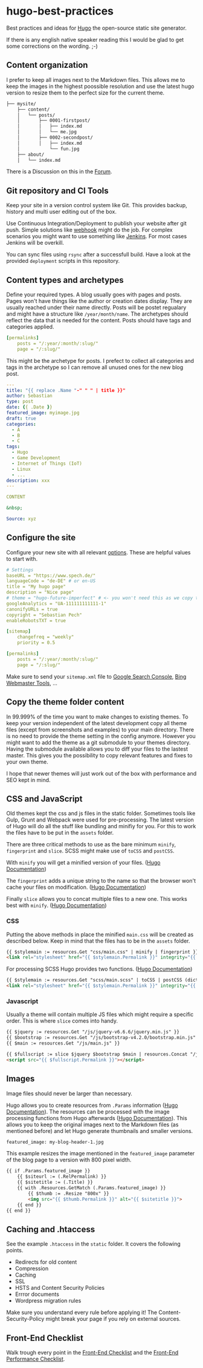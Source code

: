 # hugo-best-practices

Best practices and ideas for [Hugo](https://gohugo.io/) the open-source static site generator.

If there is any english native speaker reading this I would be glad to get some corrections on the wording. ;-)

## Content organization

I prefer to keep all images next to the Markdown files.
This allows me to keep the images in the highest poossible resolution and use the latest hugo version to resize them to the perfect size for the current theme.

```sh
├── mysite/
    ├── content/
    │   └── posts/
    │       ├── 0001-firstpost/
    │       │   ├── index.md
    │       │   └── me.jpg
    │       ├── 0002-secondpost/
    │       │   ├── index.md
    │           └── fun.jpg
    ├── about/
    │   └── index.md
```

There is a Discussion on this in the [Forum](https://discourse.gohugo.io/t/discussion-content-organization-best-practice/6360/2).

## Git repository and CI Tools

Keep your site in a version control system like Git. This provides backup, history and multi user editing out of the box.

Use Continuous Integration/Deployment to publish your website after git push. Simple solutions like [webhook](https://github.com/adnanh/webhook/) might do the job. For complex scenarios you might want to use something like [Jenkins](https://jenkins.io/). For most cases Jenkins will be overkill.

You can sync files using `rsync` after a successfull build. Have a look at the provided `deployment` scripts in this repository.

## Content types and archetypes

Define your required types. A blog usually goes with pages and posts. Pages won't have things like the author or creation dates display.
They are usually reached under their name directly. Posts will be postet regualary and might have a structure like `/year/month/name`.
The archetypes should reflect the data that is needed for the content. Posts should have tags and categories applied.

```yaml
[permalinks]
    posts = "/:year/:month/:slug/"
    page = "/:slug/"
```

This might be the archetype for posts. I prefect to collect all categories and tags in the archetype so I can remove all unused ones for the new blog post.

```yaml
---
title: "{{ replace .Name "-" " " | title }}"
author: Sebastian
type: post
date: {{ .Date }}
featured_image: myimage.jpg
draft: true
categories:
  - A
  - B
  - C
tags:
  - Hugo
  - Game Development
  - Internet of Things (IoT)
  - Linux
  - ...
description: xxx
---

CONTENT

&nbsp;

Source: xyz
```

## Configure the site

Configure your new site with all relevant [options](https://gohugo.io/getting-started/configuration/). These are helpful values to start with.

```yaml
# Settings
baseURL = "https://www.spech.de/"
languageCode = "de-DE" # or en-US
title = "My hugo page"
description = "Nice page"
# theme = "hugo-future-imperfect" # <- you won't need this as we copy the theme data!
googleAnalytics = "UA-111111111111-1"
canonifyURLs = true
copyright = "Sebastian Pech"
enableRobotsTXT = true

[sitemap]
    changefreq = "weekly"
    priority = 0.5

[permalinks]
    posts = "/:year/:month/:slug/"
    page = "/:slug/"
```

Make sure to send your `sitemap.xml` file to [Google Search Console](https://www.google.com/webmasters/tools/home), [Bing Webmaster Tools](https://www.bing.com/toolbox/webmaster), ...

## Copy the theme folder content

In 99.999% of the time you want to make changes to existing themes. To keep your version independent of the latest development copy all theme files (except from screenshots and examples) to your main directory.
There is no need to provide the theme setting in the config anymore. However you might want to add the theme as a git submodule to your themes directory.
Having the submodule available allows you to diff your files to the lastest master. This gives you the possibility to copy relevant features and fixes to your own theme.

I hope that newer themes will just work out of the box with performance and SEO kept in mind.

## CSS and JavaScript

Old themes kept the css and js files in the static folder. Sometimes tools like Gulp, Grunt and Webpack were used for pre-processing.
The latest version of Hugo will do all the stuff like bundling and minifiy for you. For this to work the files have to be put in the `assets` folder.

There are three critical methods to use as the bare minimum `minify`, `fingerprint` and `slice`. SCSS might make use of `toCSS` and `postCSS`.

With `minify` you will get a minified version of your files. ([Hugo Documentation](https://gohugo.io/hugo-pipes/minification/))

The `fingerprint` adds a unique string to the name so that the browser won't cache your files on modification. ([Hugo Documentation](https://gohugo.io/hugo-pipes/fingerprint/))

Finally `slice` allows you to concat multiple files to a new one. This works best with `minify`. ([Hugo Documentation](https://gohugo.io/hugo-pipes/bundling/))

### CSS

Putting the above methods in place the minified `main.css` will be created as described below. Keep in mind that the files has to be in the `assets` folder.

```html
{{ $stylemain := resources.Get "css/main.css" | minify | fingerprint }}
<link rel="stylesheet" href="{{ $stylemain.Permalink }}" integrity="{{ $stylemain.Data.Integrity }}">
```

For processing SCSS Hugo provides two functions. ([Hugo Documentation](https://gohugo.io/hugo-pipes/postcss/))

```html
{{ $stylemain := resources.Get "scss/main.scss" | toCSS | postCSS (dict "use" "autoprefixer") | minify | fingerprint }}
<link rel="stylesheet" href="{{ $stylemain.Permalink }}" integrity="{{ $stylemain.Data.Integrity }}">
```

### Javascript

Usually a theme will contain multiple JS files which might require a specific order. This is where `slice` comes into handy.

```html
{{ $jquery := resources.Get "/js/jquery-v6.6.6/jquery.min.js" }}
{{ $bootstrap := resources.Get "/js/bootstrap-v4.2.0/bootstrap.min.js" }}
{{ $main := resources.Get "/js/main.js" }}

{{ $fullscript := slice $jquery $bootstrap $main | resources.Concat "/js/vendor.js" | minify | fingerprint }}
<script src="{{ $fullscript.Permalink }}"></script>
```

## Images

Image files should never be larger than necessary.

Hugo allows you to create resources from `.Params` information ([Hugo Documentation](https://gohugo.io/hugo-pipes/resource-from-string/)).
The resources can be processed with the image processing functions from Hugo afterwards ([Hugo Documentation](https://gohugo.io/content-management/image-processing/)).
This allows you to keep the original images next to the Markdown files (as mentioned before) and let Hugo generate thumbnails and smaller versions.

```html
featured_image: my-blog-header-1.jpg
```

This example resizes the image mentioned in the `featured_image` parameter of the blog page to a version with 800 pixel width.

```html
{{ if .Params.featured_image }}
    {{ $siteurl := (.RelPermalink) }}
    {{ $sitetitle := (.Title) }}
    {{ with .Resources.GetMatch (.Params.featured_image) }}
        {{ $thumb := .Resize "800x" }}
        <img src="{{ $thumb.Permalink }}" alt="{{ $sitetitle }}">
    {{ end }}
{{ end }}
```

## Caching and .htaccess

See the example `.htaccess` in the `static` folder. It covers the following points.

* Redirects for old content
* Compression
* Caching
* SSL
* HSTS and Content Security Policies
* Errror documents
* Wordpress migration rules

Make sure you understand every rule before applying it! The Content-Security-Policy might break your page if you rely on external sources.

## Front-End Checklist

Walk trough every point in the [Front-End Checklist](https://github.com/thedaviddias/Front-End-Checklist) and the [Front-End Performance Checklist](https://github.com/thedaviddias/Front-End-Performance-Checklist).
